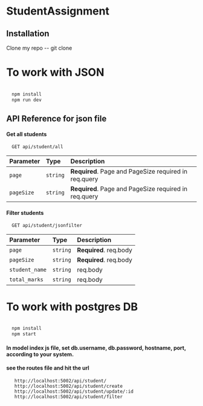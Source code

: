 # StudentAssignment



## Installation

Clone my repo -- git clone <clone address>



# To work with JSON
```bash
  
  npm install
  npm run dev
```
    


## API Reference for json file

#### Get all students

```http
  GET api/student/all
```

| Parameter | Type     | Description                |
| :-------- | :------- | :------------------------- |
| `page` | `string` | **Required**. Page and PageSize required in req.query |
| `pageSize` | `string` | **Required**. Page and PageSize required in req.query |

#### Filter students 

```http
  GET api/student/jsonfilter
```

| Parameter | Type     | Description                       |
| :-------- | :------- | :-------------------------------- |
| `page`      | `string` | **Required**. req.body  |
| `pageSize`      | `string` | **Required**. req.body  |
| `student_name`      | `string` | req.body  |
| `total_marks`      | `string` | req.body  |



# To work with postgres DB
```bash
  
  npm install
  npm start
```
#### In model index js file, set db.username, db.password, hostname, port, according to your system.
#### see the routes file and hit the url 
  ```http 
     http://localhost:5002/api/student/ 
     http://localhost:5002/api/student/create 
     http://localhost:5002/api/student/update/:id
     http://localhost:5002/api/student/filter
  ```
